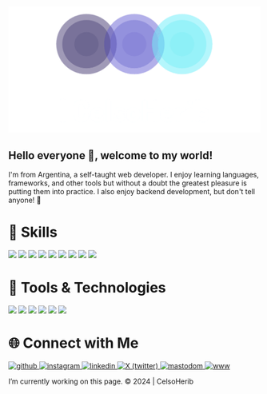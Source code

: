 ![Logo](https://github.com/CelsoHerib/CelsoHerib/blob/main/logo_transparent.png)


## Hello everyone 👋, welcome to my world!
I'm  from Argentina, a self-taught web developer. I enjoy learning languages, frameworks, and other tools but without a doubt the greatest pleasure is putting them into practice. I also enjoy backend development, but don't tell anyone!  🤫​

# 🚀 Skills
<p>
 <a> <img src="https://img.shields.io/badge/HTML5-E34F26?style=for-the-badge&logo=html5&logoColor=white" target="_blank">
 </a>
  <a>
    <img src="https://img.shields.io/badge/CSS-239120?&style=for-the-badge&logo=css3&logoColor=white" target="_blank">
  </a>
 <a>
  <img src="https://img.shields.io/badge/JavaScript-F7DF1E?style=for-the-badge&logo=javascript&logoColor=black" target="_blank">
 </a>
  <a>
    <img src="https://img.shields.io/badge/PHP-777BB4?style=for-the-badge&logo=php&logoColor=white" target="_blank">
  </a>
 <a>
  <img src="https://img.shields.io/badge/React-20232A?style=for-the-badge&logo=react&logoColor=61DAFB" target="_blank">
 </a>
  <a>
    <img src="https://img.shields.io/badge/Node.js-43853D?style=for-the-badge&logo=node.js&logoColor=white" target="_blank">
  </a>
 <a>
  <img src="https://img.shields.io/badge/Angular-DD0031?style=for-the-badge&logo=angular&logoColor=white" target="_blank">
 </a>
 <a>
    <img src="https://img.shields.io/badge/MongoDB-4EA94B?style=for-the-badge&logo=mongodb&logoColor=white" target="_blank">
  </a>
 <a>
  <img src="https://img.shields.io/badge/PostgreSQL-316192?style=for-the-badge&logo=postgresql&logoColor=white" target="_blank">
 </a>
</p>

# 🧰 Tools & Technologies
<p>
  <img src="https://img.shields.io/badge/Git-F05032?style=for-the-badge&logo=git&logoColor=white">
  <img src="https://img.shields.io/badge/GitHub-100000?style=for-the-badge&logo=github&logoColor=white">
  <img src="https://img.shields.io/badge/Linux-FCC624?style=for-the-badge&logo=linux&logoColor=black">
  <img src="https://img.shields.io/badge/Figma-F24E1E?style=for-the-badge&logo=figma&logoColor=white">
  <img src="https://img.shields.io/badge/Notion-000000?style=for-the-badge&logo=notion&logoColor=white">
  <img src="https://img.shields.io/badge/Postman-FF6C37?style=for-the-badge&logo=Postman&logoColor=white">
</p>

# 🌐 Connect with Me
<p>
   <a href="https://github.com/CelsoHerib" target="_blank">
    <img src='https://img.icons8.com/?size=100&id=LoL4bFzqmAa0&format=png&color=000000' alt='github'target="_blank">
   </a>
 <a href="https://www.instagram.com/celsoherib/">
  <img src="https://img.icons8.com/color/96/000000/instagram-new.png" alt="instagram"/>
 </a>
 <a href="https://www.linkedin.com/in/celsoherib//" target="_blank">
<img src='https://img.icons8.com/color/96/000000/linkedin.png' alt='linkedin'>
 </a>
 <a href="https://twitter.com/CelsoHerib" target="_blank">
  <img src='https://img.icons8.com/?size=100&id=phOKFKYpe00C&format=png&color=000000' alt=' X (twitter)' >
 </a>
 <a href="https://mastodon.social/@celsoherib" target="_blank">
  <img src="https://img.icons8.com/?size=100&id=ITKS1olYDyMw&format=png&color=000000" alt="mastodom">
 </a>
 <a href="https://celsoherib.w3spaces.com/#">
  <img src="https://img.icons8.com/?size=100&id=50085&format=png&color=000000" alt="www">
 </a>
</p>



<p>
 <span>I’m currently working on this page. </span>                       
 <span>&copy; 2024 | CelsoHerib</span>
</p>
